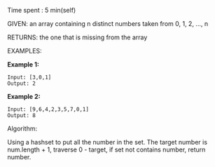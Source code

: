 Time spent : 5 min(self)

GIVEN: an array containing n distinct numbers taken from 0, 1, 2, ..., n

RETURNS: the one that is missing from the array

EXAMPLES:

**Example 1:**

```
Input: [3,0,1]
Output: 2
```

**Example 2:**

```
Input: [9,6,4,2,3,5,7,0,1]
Output: 8
```

Algorithm:

Using a hashset to put all the number in the set. The target number is num.length + 1, traverse 0 - target, if set not contains number, return number.